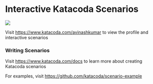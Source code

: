 # Interactive Katacoda Scenarios

[![](http://shields.katacoda.com/katacoda/avinashkumar/count.svg)](https://www.katacoda.com/avinashkumar "Get your profile on Katacoda.com")

Visit https://www.katacoda.com/avinashkumar to view the profile and interactive scenarios

### Writing Scenarios
Visit https://www.katacoda.com/docs to learn more about creating Katacoda scenarios

For examples, visit https://github.com/katacoda/scenario-example
